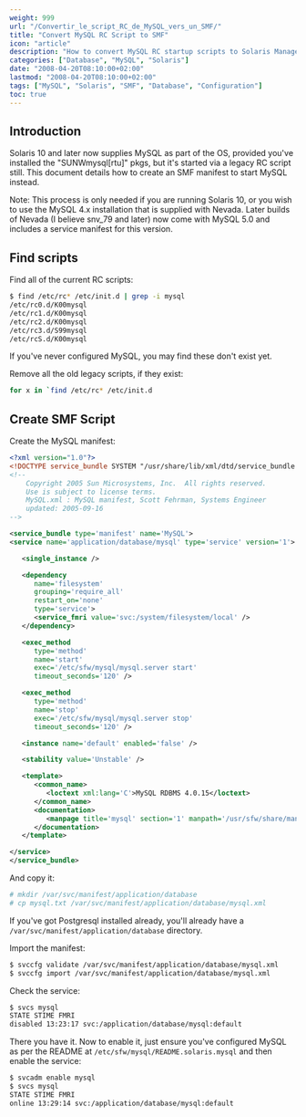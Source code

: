```yaml
---
weight: 999
url: "/Convertir_le_script_RC_de_MySQL_vers_un_SMF/"
title: "Convert MySQL RC Script to SMF"
icon: "article"
description: "How to convert MySQL RC startup scripts to Solaris Management Facility (SMF) configuration"
categories: ["Database", "MySQL", "Solaris"]
date: "2008-04-20T08:10:00+02:00"
lastmod: "2008-04-20T08:10:00+02:00"
tags: ["MySQL", "Solaris", "SMF", "Database", "Configuration"]
toc: true
---
```


## Introduction

Solaris 10 and later now supplies MySQL as part of the OS, provided you've installed the "SUNWmysql[rtu]" pkgs, but it's started via a legacy RC script still. This document details how to create an SMF manifest to start MySQL instead.

Note: This process is only needed if you are running Solaris 10, or you wish to use the MySQL 4.x installation that is supplied with Nevada. Later builds of Nevada (I believe snv_79 and later) now come with MySQL 5.0 and includes a service manifest for this version.

## Find scripts

Find all of the current RC scripts:

```bash
$ find /etc/rc* /etc/init.d | grep -i mysql
/etc/rc0.d/K00mysql
/etc/rc1.d/K00mysql
/etc/rc2.d/K00mysql
/etc/rc3.d/S99mysql
/etc/rcS.d/K00mysql
```

If you've never configured MySQL, you may find these don't exist yet.

Remove all the old legacy scripts, if they exist:

```bash
for x in `find /etc/rc* /etc/init.d
```

## Create SMF Script

Create the MySQL manifest:

```xml
<?xml version="1.0"?>
<!DOCTYPE service_bundle SYSTEM "/usr/share/lib/xml/dtd/service_bundle.dtd.1">
<!--
    Copyright 2005 Sun Microsystems, Inc.  All rights reserved.
    Use is subject to license terms.
    MySQL.xml : MySQL manifest, Scott Fehrman, Systems Engineer
    updated: 2005-09-16
-->

<service_bundle type='manifest' name='MySQL'>
<service name='application/database/mysql' type='service' version='1'>

   <single_instance />

   <dependency
      name='filesystem'
      grouping='require_all'
      restart_on='none'
      type='service'>
      <service_fmri value='svc:/system/filesystem/local' />
   </dependency>

   <exec_method
      type='method'
      name='start'
      exec='/etc/sfw/mysql/mysql.server start'
      timeout_seconds='120' />

   <exec_method
      type='method'
      name='stop'
      exec='/etc/sfw/mysql/mysql.server stop'
      timeout_seconds='120' />

   <instance name='default' enabled='false' />

   <stability value='Unstable' />

   <template>
      <common_name>
         <loctext xml:lang='C'>MySQL RDBMS 4.0.15</loctext>
      </common_name>
      <documentation>
         <manpage title='mysql' section='1' manpath='/usr/sfw/share/man' />
      </documentation>
   </template>

</service>
</service_bundle>
```

And copy it:

```bash
# mkdir /var/svc/manifest/application/database
# cp mysql.txt /var/svc/manifest/application/database/mysql.xml
```

If you've got Postgresql installed already, you'll already have a `/var/svc/manifest/application/database` directory.

Import the manifest:

```bash
$ svccfg validate /var/svc/manifest/application/database/mysql.xml
$ svccfg import /var/svc/manifest/application/database/mysql.xml
```

Check the service:

```bash
$ svcs mysql
STATE STIME FMRI
disabled 13:23:17 svc:/application/database/mysql:default
```

There you have it. Now to enable it, just ensure you've configured MySQL as per the README at `/etc/sfw/mysql/README.solaris.mysql` and then enable the service:

```bash
$ svcadm enable mysql
$ svcs mysql
STATE STIME FMRI
online 13:29:14 svc:/application/database/mysql:default
```
